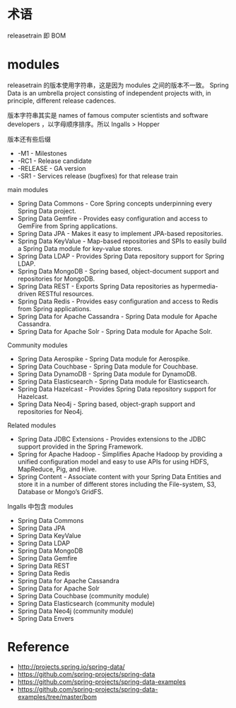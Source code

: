 # 术语
releasetrain 即 BOM


# modules
releasetrain 的版本使用字符串，这是因为 modules 之间的版本不一致。 Spring Data is an umbrella project consisting of independent projects with, in principle, different release cadences. 


版本字符串其实是 names of famous computer scientists and software developers ，以字母顺序排序。所以 Ingalls > Hopper


版本还有些后缀
- -M1 - Milestones
- -RC1 - Release candidate
- -RELEASE - GA version
- -SR1 - Services release (bugfixes) for that release train


main modules
- Spring Data Commons - Core Spring concepts underpinning every Spring Data project.
- Spring Data Gemfire - Provides easy configuration and access to GemFire from Spring applications.
- Spring Data JPA - Makes it easy to implement JPA-based repositories.
- Spring Data KeyValue - Map-based repositories and SPIs to easily build a Spring Data module for key-value stores.
- Spring Data LDAP - Provides Spring Data repository support for Spring LDAP.
- Spring Data MongoDB - Spring based, object-document support and repositories for MongoDB.
- Spring Data REST - Exports Spring Data repositories as hypermedia-driven RESTful resources.
- Spring Data Redis - Provides easy configuration and access to Redis from Spring applications.
- Spring Data for Apache Cassandra - Spring Data module for Apache Cassandra.
- Spring Data for Apache Solr - Spring Data module for Apache Solr.


Community modules
- Spring Data Aerospike - Spring Data module for Aerospike.
- Spring Data Couchbase - Spring Data module for Couchbase.
- Spring Data DynamoDB - Spring Data module for DynamoDB.
- Spring Data Elasticsearch - Spring Data module for Elasticsearch.
- Spring Data Hazelcast - Provides Spring Data repository support for Hazelcast.
- Spring Data Neo4j - Spring based, object-graph support and repositories for Neo4j.


Related modules
- Spring Data JDBC Extensions - Provides extensions to the JDBC support provided in the Spring Framework.
- Spring for Apache Hadoop - Simplifies Apache Hadoop by providing a unified configuration model and easy to use APIs for using HDFS, MapReduce, Pig, and Hive.
- Spring Content - Associate content with your Spring Data Entities and store it in a number of different stores including the File-system, S3, Database or Mongo’s GridFS.


Ingalls 中包含 modules
- Spring Data Commons
- Spring Data JPA
- Spring Data KeyValue
- Spring Data LDAP
- Spring Data MongoDB
- Spring Data Gemfire
- Spring Data REST
- Spring Data Redis
- Spring Data for Apache Cassandra
- Spring Data for Apache Solr
- Spring Data Couchbase (community module)
- Spring Data Elasticsearch (community module)
- Spring Data Neo4j (community module)
- Spring Data Envers


# Reference
- http://projects.spring.io/spring-data/
- https://github.com/spring-projects/spring-data
- https://github.com/spring-projects/spring-data-examples
- https://github.com/spring-projects/spring-data-examples/tree/master/bom
